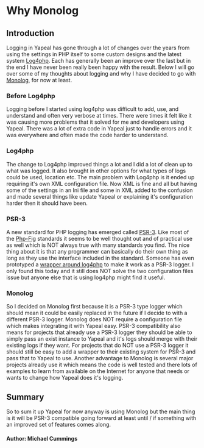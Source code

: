 # Why Monolog #

## Introduction ##

Logging in Yapeal has gone through a lot of changes over the years from using
the settings in PHP itself to some custom designs and the latest system
[Log4php]. Each has generally been an improve over the last but in the end I
have never been really been happy with the result. Below I will go over some of
my thoughts about logging and why I have decided to go with [Monolog], for
now at least.

### Before Log4php ###

Logging before I started using log4php was difficult to add, use, and understand
and often very verbose at times. There were times it felt like it was causing
more problems that it solved for me and developers using Yapeal. There was a lot
of extra code in Yapeal just to handle errors and it was everywhere and often
made the code harder to understand.

### Log4php ###

The change to Log4php improved things a lot and I did a lot of clean up to what
was logged. It also brought in other options for what types of logs could be
used, location etc. The main problem with Log4php is it ended up requiring it's
own XML configuration file. Now XML is fine and all but having some of the
settings in an Ini file and some in XML added to the confusion and made several
things like update Yapeal or explaining it's configuration harder then it should
have been.

### PSR-3 ###

A new standard for PHP logging has emerged called [PSR-3]. Like most of the
[Php-Fig] standards it seems to be well thought out and of practical use as
well which is NOT always true with many standards you find. The nice thing about
it is that any programmer can basically do their own thing as long as they use
the interface included in the standard. Someone has even prototyped a
[wrapper around log4php][1] to make it work as a PSR-3 logger. I only found this
today and it still does NOT solve the two configuration files issue but anyone
else that is using log4php might find it useful.

### Monolog ###

So I decided on Monolog first because it is a PSR-3 type logger which should
mean it could be easily replaced in the future if I decide to with a different
PSR-3 logger. Monolog does NOT require a configuration file which makes
integrating it with Yapeal easy. PSR-3 compatibility also means for projects
that already use a PSR-3 logger they should be able to simply pass an exist
instance to Yapeal and it's logs should merge with their existing logs if they
want. For projects that do NOT use a PSR-3 logger it should still be easy to add
a wrapper to their existing system for PSR-3 and pass that to Yapeal to use.
Another advantage to Monolog is several major projects already use it which
means the code is well tested and there lots of examples to learn from available
on the Internet for anyone that needs or wants to change how Yapeal does it's
logging.

## Summary ##

So to sum it up Yapeal for now anyway is using Monolog but the main thing is it
will be PSR-3 compatible going forward at least until / if something with an
improved set of features comes along.

[Log4php]: https://logging.apache.org/log4php/
[Monolog]: https://github.com/Seldaek/monolog
[PSR-3]: http://www.php-fig.org/psr/psr-3/
[Php-Fig]: http://www.php-fig.org/
[1]: http://www.sitepoint.com/implementing-psr-3-with-log4php/

#### Author: Michael Cummings ####

